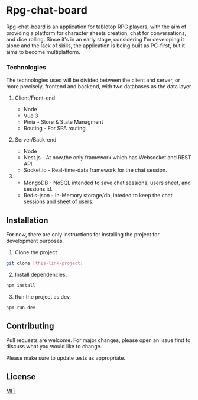 # Rpg-chat-board

Rpg-chat-board is an application for tabletop RPG players, with the aim of providing a platform for character sheets creation, chat for conversations, and dice rolling. Since it's in an early stage, considering I'm developing it alone and the lack of skills, the application is being built as PC-first, but it aims to become multiplatform.

### Technologies
The technologies used will be divided between the client and server, or more precisely, frontend and backend, with two databases as the data layer.

1. Client/Front-end 
   - Node 
   - Vue 3
   - Pinia - Store & State Managment
   - Routing - For SPA routing.

2. Server/Back-end
   - Node
   - Nest.js - At now,the only framework which has Websocket and REST API.
   - Socket.io - Real-time-data framework for the chat session.
3.
   - MongoDB - NoSQL intended to save chat sessions, users sheet, and sessions id.
   - Redis-json - In-Memory storage/db, inteded to keep the chat sessions and sheet of users.


## Installation

For now, there are only instructions for installing the project for development purposes.

1. Clone the project

```bash
git clone [this-link-project]
```

2. Install dependencies.
```bash
npm install
```

3. Run the project as dev.
```bash
npm run dev
```

## Contributing

Pull requests are welcome. For major changes, please open an issue first
to discuss what you would like to change.

Please make sure to update tests as appropriate.

## License

[MIT](https://choosealicense.com/licenses/mit/)

